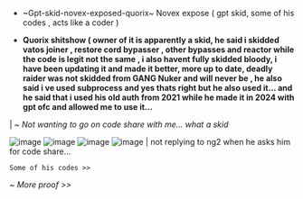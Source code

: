 * ~Gpt-skid-novex-exposed-quorix~
Novex expose ( gpt skid, some of his codes , acts like a coder )

* **Quorix shitshow ( owner of it is apparently a skid, he said i skidded vatos joiner , restore cord bypasser , other bypasses and reactor while the code is legit not the same , i also havent fully skidded bloody, i have been updating it and made it better, more up to date, deadly raider was not skidded from GANG Nuker and will never be , he also said i ve used subprocess and yes thats right but he also used it... and he said that i used his old auth from 2021 while he made it in 2024 with gpt ofc and allowed me to use it...**

 | ~ *Not wanting to go on code share with me... what a skid*

![image](https://github.com/user-attachments/assets/6bbac8b6-49c0-4566-b860-6d50f8dbc598)
![image](https://github.com/user-attachments/assets/47fb54a9-bed1-4c22-a54d-7daf40f70f05)
![image](https://github.com/user-attachments/assets/0c3192b2-b936-4c57-81b2-5a7f117e9279)
![image](https://github.com/user-attachments/assets/1e6eaff6-185f-4d2f-ad96-05f49117f69f) | not replying to ng2 when he asks him for code share...


```Some of his codes >>```

~ *More proof >>*

